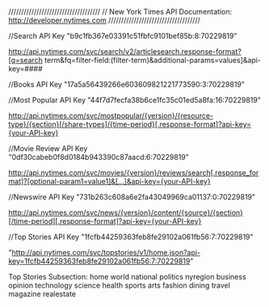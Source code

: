 ////////////////////////////////////
// New York Times API Documentation: http://developer.nytimes.com
////////////////////////////////////


//Search API Key
"b9c1fb367e03391c51fbfc9101bef85b:8:70229819"

http://api.nytimes.com/svc/search/v2/articlesearch.response-format?[q=search term&fq=filter-field:(filter-term)&additional-params=values]&api-key=####




//Books API Key
"17a5a56439266e603609821221773590:3:70229819"



//Most Popular API Key
"44f7d7fecfa38b6ce1fc35c01ed5a8fa:16:70229819"

http://api.nytimes.com/svc/mostpopular/{version}/{resource-type}/{section}[/share-types]/{time-period}[.response-format]?api-key={your-API-key}





//Movie Review API Key
"0df30cabeb0f8d0184b943390c87aacd:6:70229819"

http://api.nytimes.com/svc/movies/{version}/reviews/search[.response_format]?[optional-param1=value1]&[...]&api-key={your-API-key}




//Newswire API Key
"731b263c608a6e2fa43049969ca01137:0:70229819"

http://api.nytimes.com/svc/news/{version}/content/{source}/{section}[/time-period][.response-format]?api-key={your-API-key}



//Top Stories API Key
"1fcfb44259363feb8fe29102a061fb56:7:70229819"

"http://api.nytimes.com/svc/topstories/v1/home.json?api-key=1fcfb44259363feb8fe29102a061fb56:7:70229819"

Top Stories Subsection:
home
world
national
politics
nyregion
business
opinion
technology
science
health
sports
arts
fashion
dining
travel
magazine
realestate